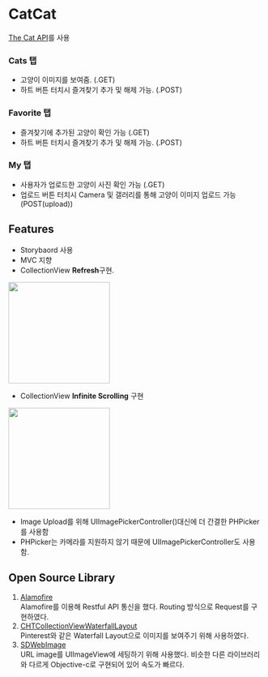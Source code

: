 CatCat
======
[The Cat API](https://thecatapi.com/)를 사용  
### Cats 탭
* 고양이 이미지를 보여줌. (.GET)
* 하트 버튼 터치시 즐겨찾기 추가 및 해제 가능. (.POST)

### Favorite 탭
* 즐겨찾기에 추가된 고양이 확인 가능 (.GET)
* 하트 버튼 터치시 즐겨찾기 추가 및 해제 가능. (.POST)

### My 탭
* 사용자가 업로드한 고양이 사진 확인 가능 (.GET)
* 업로드 버튼 터치시 Camera 및 갤러리를 통해 고양이 이미지 업로드 가능 (POST(upload))
 
Features
--------
* Storybaord 사용
* MVC 지향
* CollectionView **Refresh**구현.  
   
<img width = "200" src = "https://user-images.githubusercontent.com/108163842/192106023-bdf2335a-b3e1-4927-8934-7ffc9bf087af.gif">


* CollectionView **Infinite Scrolling** 구현  

<img width = "200" src = "https://user-images.githubusercontent.com/108163842/192105064-0c85673a-774a-4221-aa9e-9882d097b3d4.gif">
    
      
* Image Upload를 위해 UIImagePickerController()대신에 더 간결한 PHPicker를 사용함
* PHPicker는 카메라를 지원하지 않기 때문에 UIImagePickerController도 사용함.


Open Source Library
--------------------
1. [Alamofire](https://github.com/Alamofire/Alamofire)  
Alamofire를 이용해 Restful API 통신을 했다. Routing 방식으로 Request를 구현하였다.  
2. [CHTCollectionViewWaterfallLayout](https://github.com/chiahsien/CHTCollectionViewWaterfallLayout)  
Pinterest와 같은 Waterfall Layout으로 이미지를 보여주기 위해 사용하였다.  
3. [SDWebImage](https://github.com/SDWebImage/SDWebImage)  
URL image를 UIImageView에 세팅하기 위해 사용했다. 비슷한 다른 라이브러리와 다르게 Objective-c로 구현되어 있어 속도가 빠르다. 
